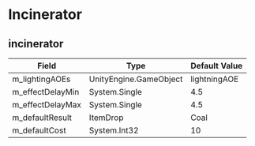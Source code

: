 # Incinerator

## incinerator

|Field|Type|Default Value|
|-----|----|-------------|
|m_lightingAOEs|UnityEngine.GameObject|lightningAOE|
|m_effectDelayMin|System.Single|4.5|
|m_effectDelayMax|System.Single|4.5|
|m_defaultResult|ItemDrop|Coal|
|m_defaultCost|System.Int32|10|

